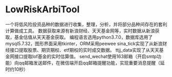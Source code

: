 # LowRiskArbiTool
一个将低风险投资品种的数据进行收集，整理，分析，并将部分品种间存在的套利计算做成工具。
数据获取来源有新浪财经、天天基金网等，实时数据从新浪获取，基金估值从天天基金获取。
编程语言选用python3.7.0，数据库选用了mysql5.7.32，图形界面采用tkinter，ORM采用peewee
sina_tick实现了从新浪财经接口提取股票、期货期权、etf期权的实时成交数据。
ttjj_data实现了从天天基金网接口提取lof基金的实时估算值。
send_wechat使用163邮箱（开启smtp功能）向qq邮箱发送邮件，在微信端开启qq邮箱提醒功能，实现重要消息提醒（延时约10秒）
